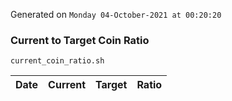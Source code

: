 Generated on `Monday 04-October-2021 at 00:20:20`

### Current to Target Coin Ratio
`current_coin_ratio.sh`

Date|Current|Target|Ratio
---|---|---|---

